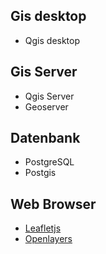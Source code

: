 ## Gis desktop
* Qgis desktop
## Gis Server
* Qgis Server
* Geoserver
## Datenbank

* PostgreSQL
* Postgis

## Web Browser

* [Leafletjs](https://leafletjs.com/)
* [Openlayers](https://openlayers.org/)

